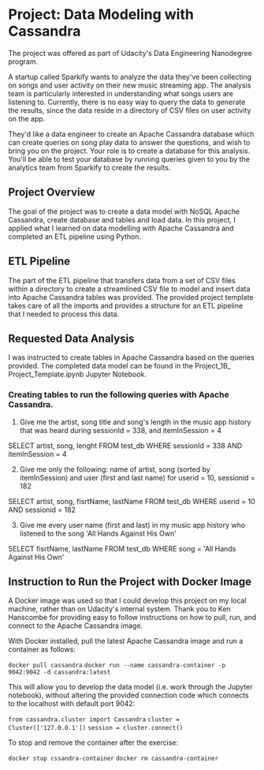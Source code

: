 # Project: Data Modeling with Cassandra

The project was offered as part of Udacity's Data Engineering Nanodegree program.

A startup called Sparkify wants to analyze the data they've been collecting on songs and user activity on their new music streaming app. The analysis team is particularly interested in understanding what songs users are listening to. Currently, there is no easy way to query the data to generate the results, since the data reside in a directory of CSV files on user activity on the app.

They'd like a data engineer to create an Apache Cassandra database which can create queries on song play data to answer the questions, and wish to bring you on the project. Your role is to create a database for this analysis. You'll be able to test your database by running queries given to you by the analytics team from Sparkify to create the results.

## Project Overview

The goal of the project was to create a data model with NoSQL Apache Cassandra, create database and tables and load data. In this project, I applied what I learned on data modelling with Apache Cassandra and completed an ETL pipeline using Python. 

## ETL Pipeline

The part of the ETL pipeline that transfers data from a set of CSV files within a directory to create a streamlined CSV file to model and insert data into Apache Cassandra tables was provided. The provided project template takes care of all the imports and provides a structure for an ETL pipeline that I needed to process this data.

## Requested Data Analysis

I was instructed to create tables in Apache Cassandra based on the queries provided. The completed data model can be found in the Project_1B_ Project_Template.ipynb Jupyter Notebook.

### Creating tables to run the following queries with Apache Cassandra.

1. Give me the artist, song title and song's length in the music app history that was heard during sessionId = 338, and itemInSession = 4

SELECT artist, song, lenght FROM test_db WHERE sessionId = 338 AND itemInSession = 4

2. Give me only the following: name of artist, song (sorted by itemInSession) and user (first and last name) for userid = 10, sessionid = 182

SELECT artist, song, fisrtName, lastName FROM test_db WHERE userid = 10 AND sessionid = 182

3. Give me every user name (first and last) in my music app history who listened to the song 'All Hands Against His Own'

SELECT fisrtName, lastName FROM test_db WHERE song = 'All Hands Against His Own'

## Instruction to Run the Project with Docker Image

A Docker image was used so that I could develop this project on my local machine, rather than on Udacity's internal system. Thank you to Ken Hanscombe for providing easy to follow instructions on how to pull, run, and connect to the Apache Cassandra image.

With Docker installed, pull the latest Apache Cassandra image and run a container as follows:

```docker pull cassandra```
```docker run --name cassandra-container -p 9042:9042 -d cassandra:latest```

This will allow you to develop the data model (i.e. work through the Jupyter notebook), without altering the provided connection code which connects to the localhost with default port 9042:

```from cassandra.cluster import Cassandra```
```cluster = Cluster(['127.0.0.1'])```
```session = cluster.connect()```

To stop and remove the container after the exercise:

```docker stop cssandra-container```
```docker rm cassandra-container```
